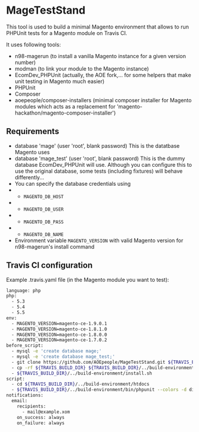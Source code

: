 # MageTestStand

This tool is used to build a minimal Magento environment that allows to run PHPUnit tests for a Magento module on Travis CI.

It uses following tools:
- n98-magerun (to install a vanilla Magento instance for a given version number)
- modman (to link your module to the Magento instance)
- EcomDev_PHPUnit (actually, the AOE fork,... for some helpers that make unit testing in Magento much easier)
- PHPUnit
- Composer
- aoepeople/composer-installers (minimal composer installer for Magento modules which acts as a replacement for 'magento-hackathon/magento-composer-installer')

## Requirements

- database 'mage' (user 'root', blank password) This is the datatbase Magento uses
- database 'mage_test' (user 'root', blank password) This is the dummy database EcomDev_PHPUnit will use. Although you can configure this to use the original database, some tests (including fixtures) will behave differently...
- You can specify the database credentials using
- - `MAGENTO_DB_HOST`
- - `MAGENTO_DB_USER`
- - `MAGENTO_DB_PASS`
- - `MAGENTO_DB_NAME`
- Environment variable `MAGENTO_VERSION` with valid Magento version for n98-magerun's install command

## Travis CI configuration

Example .travis.yaml file (in the Magento module you want to test):

```bash
language: php
php:
  - 5.3
  - 5.4
  - 5.5
env:
  - MAGENTO_VERSION=magento-ce-1.9.0.1
  - MAGENTO_VERSION=magento-ce-1.8.1.0
  - MAGENTO_VERSION=magento-ce-1.8.0.0
  - MAGENTO_VERSION=magento-ce-1.7.0.2
before_script:
  - mysql -e 'create database mage;'
  - mysql -e 'create database mage_test;'
  - git clone https://github.com/AOEpeople/MageTestStand.git ${TRAVIS_BUILD_DIR}/../build-environment
  - cp -rf ${TRAVIS_BUILD_DIR} ${TRAVIS_BUILD_DIR}/../build-environment/.modman/
  - ${TRAVIS_BUILD_DIR}/../build-environment/install.sh
script:
  - cd ${TRAVIS_BUILD_DIR}/../build-environment/htdocs
  - ${TRAVIS_BUILD_DIR}/../build-environment/bin/phpunit --colors -d display_errors=1
notifications:
  email:
    recipients:
      - mail@example.xom
    on_success: always
    on_failure: always
```
